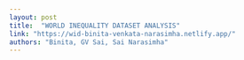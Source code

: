 ```yaml
---
layout: post
title:  "WORLD INEQUALITY DATASET ANALYSIS"
link: "https://wid-binita-venkata-narasimha.netlify.app/"
authors: "Binita, GV Sai, Sai Narasimha"
---
```


